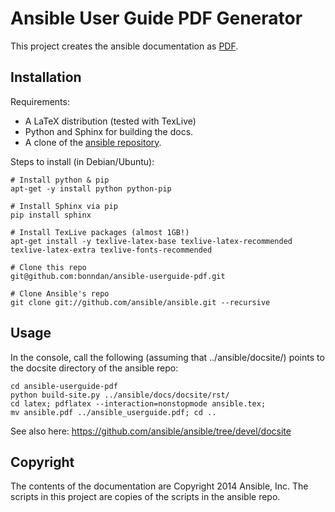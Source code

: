 Ansible User Guide PDF Generator
================================

This project creates the ansible documentation as [PDF](https://github.com/bonndan/ansible-userguide-pdf/raw/master/ansible_userguide.pdf).

Installation
------------

Requirements:

* A LaTeX distribution (tested with TexLive)
* Python and Sphinx for building the docs.
* A clone of the [ansible repository](https://github.com/ansible/ansible).

Steps to install (in Debian/Ubuntu):
   
    # Install python & pip
    apt-get -y install python python-pip
   
    # Install Sphinx via pip
    pip install sphinx
  
    # Install TexLive packages (almost 1GB!)
    apt-get install -y texlive-latex-base texlive-latex-recommended texlive-latex-extra texlive-fonts-recommended
   
    # Clone this repo
    git@github.com:bonndan/ansible-userguide-pdf.git
   
    # Clone Ansible's repo
    git clone git://github.com/ansible/ansible.git --recursive


Usage
-----

In the console, call the following (assuming that ../ansible/docsite/) points to the
docsite directory of the ansible repo:

    cd ansible-userguide-pdf
    python build-site.py ../ansible/docs/docsite/rst/
    cd latex; pdflatex --interaction=nonstopmode ansible.tex;
    mv ansible.pdf ../ansible_userguide.pdf; cd ..

See also here: https://github.com/ansible/ansible/tree/devel/docsite

Copyright
---------

The contents of the documentation are Copyright 2014 Ansible, Inc. The scripts in this 
project are copies of the scripts in the ansible repo.
